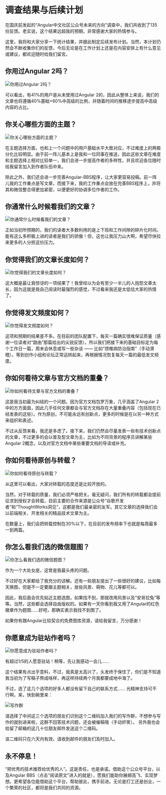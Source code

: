 # 调查结果与后续计划

在国庆前发起的“Angular中文社区公众号未来的方向”调查中，我们共收到了135份反馈。老实说，这个结果远超我的预期，非常感谢大家的热情参与。

这里，我将和大家分享一下统计结果，并据此制定后续发布计划。当然，本计划仍然会不断收集你们的反馈，今后无论是在工作计划上还是在内容安排上有什么意见或建议，都欢迎随时给我们留言。

## 你用过Angular 2吗？

![你用过Angular 2吗？](./_images/q1.png)

可以看出，有41%的用户是从未使用过Angular 2的，因此从整体上来说，我们的文章也将遵循40%基础+60%中高级的比例，并随着时间的推移逐步提高中高级内容的占比。

## 你关心哪些方面的主题？

![你关心哪些方面的主题？](./_images/q2.png)

在主题选择方面，也和上一个问题中的用户基础水平大致对应，不过难度上的两极分化比较明显。由于前一阵儿基本上是我和一位同事在推送，因此这些文章在难度和主题选择上相对比较单一，我们会进一步提高作者的多样性，并且欢迎各位随时给我留言加入到作者队伍中来。

除此之外，我们还会进一步完善Angular-BBS程序，让大家更容易投稿。前一阵儿我的工作重点是写文章，而接下来，我的工作重点会放在完善BBS程序上，并将其和微信整合得更加紧密，以便更好的协调多位作者的工作。

## 你通常什么时候看我们的文章？

![你通常什么时候看我们的文章？](./_images/q3.png)

正如当初所预期的，我们的读者大多数利用的是上下班和工作间隙的碎片化时间。能有这么多积极上进的读者是我们的骄傲！但，这也让我压力山大啊，希望尽快拉来更多的人分担这份压力。

## 你觉得我们的文章长度如何？

![你觉得我们的文章长度如何？](./_images/q4.png)

这大概是最让我惊讶的一项结果了！我曾经以为会有至少一半儿的人抱怨文章太长，因为这就是我自己阅读时最强烈的感觉，不过看来我还是太低估大家的热情了。

## 你觉得发文频度如何？

![你觉得发文频度如何？](./_images/q5.png)

这项和预期的结果差不多。在目前的团队配置下，每天一篇确实很难保证质量（感谢一位读者对“路由”那篇给出的尖锐反馈）。所以我们把接下来的基础目标定为每个工作日一篇，周末会休息或写一些杂谈 —— 比如“颈椎病防治指南”（手动滑稽）。等到创作小组和论坛正常运转起来，再根据情况恢复每天一篇的最低发文频度。

## 你如何看待文章与官方文档的重叠？

![你如何看待文章与官方文档的重叠？](./_images/q6.png)

这是我当初最为纠结的一个问题。因为官方文档包罗万象，几乎涵盖了Angular 2中的方方面面，因此几乎任何文章都会与官方文档存在大量重叠内容（包括现在已经发表的这些）。作为原创，不可能永远有创新点，更多的时候是在以另一种方式来组织和表述。

不过从反馈来看，我还是多虑了。接下来，我们仍然会尽量发表一些有技术创新点的文章，不过更多的会以普及型文章为主，比如为不同背景的程序员讲解某些Angular 2概念，以及对官方文档中某些重要文档的导读或补充。

## 你如何看待原创与转载？

![你如何看待原创与转载？](./_images/q7.png)

从这里可以看出，大家对转载的态度还是比较开放的。

当然，对于转载的质量，我们必须严格把关。毫无疑问，我们所有的转载都会提前征求到授权才会转载，目前主要的合作来源是公众号“谷歌开发者”和“ThoughtWorks洞见”，这都是我们最亲密的友军。其它文章的选择我们会以前端相关、开发相关的精品技术文章为主。

在数量上，我们会把转载控制在30%以下，在目前的发布频率下也就是每周最多一到两篇。

## 你怎么看我们选的微信题图？

![你怎么看我们选的微信题图？](./_images/q8.png)

作为一个大处女座，这曾是我最头疼的问题。

不过好在大家都给了我充分的谅解。还有一些朋友提出了一些很好的建议，比如每天换图，但是不一定要跟主题相关，放些风景、萌物、花儿等都可以。

因此，我后面会优先贴近主题选图，如果找不到，那就改用风景以及“安哥拉兔”等等。当然，这些都会选择自由版权的。如果有一天你看到我又用了Angular的红色徽章作为题图……好吧，那确实表示我找不到图了。

如果你有跟Angular比较契合的免费图库资源，请给我留言，万分感谢！

## 你愿意成为驻站作者吗？

![你愿意成为驻站作者吗？](./_images/q9.png)

有超过1/5的人愿意驻站！稍等，先让我感动一会儿……

这个结果有点出乎意料，不过，我真是太高兴了，头发终于保住了，你们是不知道我当初为了写稿子熬成啥样，再这样持续两个月我都要成地中海了。

不过，选了这几个选项的好多人都没有留下自己的联系方式…… 光精神支持可不行啊，来，快到碗里来：

![写作群](./_images/group.png)

请选择了中间这三个选项的朋友们识别这个二维码加入我们的写作群，不想参与写作的就别进来啦，这群不回答技术问题，还会被催稿哦（手动奸笑）。
另外我也会给留了邮箱的这几十位朋友邮件发送这个二维码。

该二维码只在六天内有效，请收到邮件的朋友们及时加入。

## 永不停息！

“把优秀的技术推荐给优秀的人”。这是责任，也是承诺。借助这个公众号平台，以及Angular BBS（点击“阅读原文”进入的就是），愿我们能助你展翅高飞、实现梦想。更希望各位能借助这个平台，帮助彼此，携手前进。无论是打工还是创业，一个繁荣的社区，都将是我们共同的资源。
